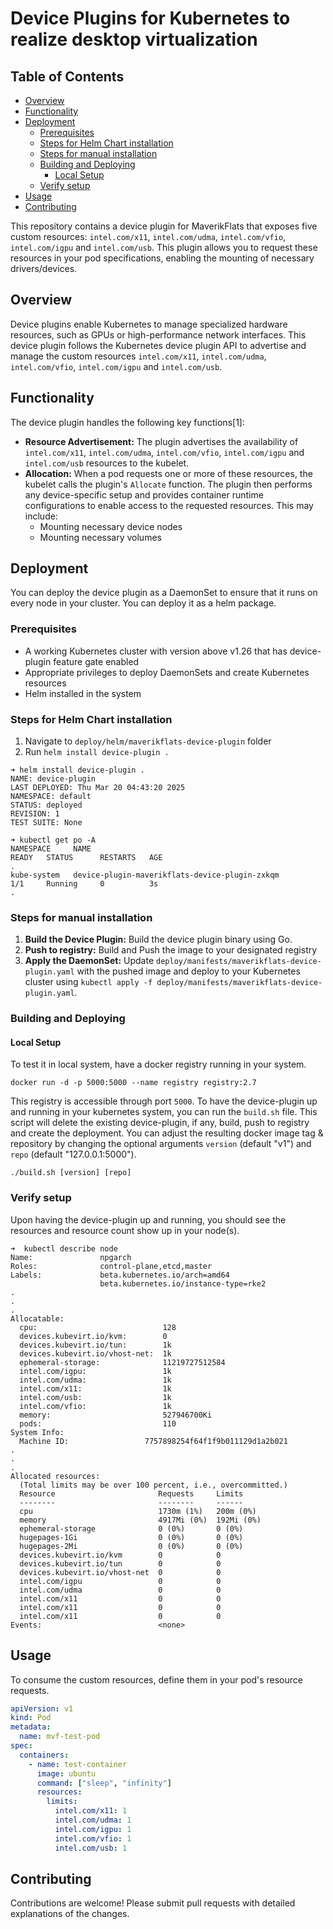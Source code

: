 # Device Plugins for Kubernetes to realize desktop virtualization

## Table of Contents
- [Overview](#overview)
- [Functionality](#functionality)
- [Deployment](#deployment)
  - [Prerequisites](#prerequisites)
  - [Steps for Helm Chart installation](#steps-for-helm-chart-installation)
  - [Steps for manual installation](#steps-for-manual-installation)
  - [Building and Deploying](#building-and-deploying)
    - [Local Setup](#local-setup)
  - [Verify setup](#verify-setup)
- [Usage](#usage)
- [Contributing](#contributing)

This repository contains a device plugin for MaverikFlats that exposes five custom resources: `intel.com/x11`, `intel.com/udma`, `intel.com/vfio`, `intel.com/igpu` and `intel.com/usb`. This plugin allows you to request these resources in your pod specifications, enabling the mounting of necessary drivers/devices.

## Overview

Device plugins enable Kubernetes to manage specialized hardware resources, such as GPUs or high-performance network interfaces. This device plugin follows the Kubernetes device plugin API to advertise and manage the custom resources `intel.com/x11`, `intel.com/udma`, `intel.com/vfio`, `intel.com/igpu` and `intel.com/usb`.

## Functionality

The device plugin handles the following key functions[1]:

*   **Resource Advertisement:** The plugin advertises the availability of `intel.com/x11`, `intel.com/udma`, `intel.com/vfio`, `intel.com/igpu` and `intel.com/usb` resources to the kubelet.
*   **Allocation:** When a pod requests one or more of these resources, the kubelet calls the plugin's `Allocate` function.  The plugin then performs any device-specific setup and provides container runtime configurations to enable access to the requested resources. This may include:
    *   Mounting necessary device nodes
    *   Mounting necessary volumes

## Deployment

You can deploy the device plugin as a DaemonSet to ensure that it runs on every node in your cluster. You can deploy it as a helm package.

### Prerequisites

*   A working Kubernetes cluster with version above v1.26 that has device-plugin feature gate enabled
*   Appropriate privileges to deploy DaemonSets and create Kubernetes resources
* Helm installed in the system

### Steps for Helm Chart installation
1. Navigate to `deploy/helm/maverikflats-device-plugin` folder
2. Run `helm install device-plugin .`
```shell
➜ helm install device-plugin .
NAME: device-plugin
LAST DEPLOYED: Thu Mar 20 04:43:20 2025
NAMESPACE: default
STATUS: deployed
REVISION: 1
TEST SUITE: None

➜ kubectl get po -A
NAMESPACE     NAME                                                    READY   STATUS      RESTARTS   AGE
.
kube-system   device-plugin-maverikflats-device-plugin-zxkqm          1/1     Running     0          3s
.
```

### Steps for manual installation

1.  **Build the Device Plugin:** Build the device plugin binary using Go.
2.  **Push to registry:** Build and Push the image to your designated registry
3.  **Apply the DaemonSet:** Update `deploy/manifests/maverikflats-device-plugin.yaml` with the pushed image and deploy to your Kubernetes cluster using `kubectl apply -f deploy/manifests/maverikflats-device-plugin.yaml`.

### Building and Deploying
#### Local Setup

To test it in local system, have a docker registry running in your system.
```shell
docker run -d -p 5000:5000 --name registry registry:2.7
```
This registry is accessible through port `5000`. To have the device-plugin up and running in your kubernetes system, you can run the `build.sh` file. This script will delete the existing device-plugin, if any, build, push to registry and create the deployment. You can adjust the resulting docker image tag & repository by changing the optional arguments `version` (default "v1") and `repo` (default "127.0.0.1:5000"). 
```shell
./build.sh [version] [repo]
```

### Verify setup

Upon having the device-plugin up and running, you should see the resources and resource count show up in your node(s). 
```shell
➜  kubectl describe node
Name:               npgarch
Roles:              control-plane,etcd,master
Labels:             beta.kubernetes.io/arch=amd64
                    beta.kubernetes.io/instance-type=rke2
.
.
.
Allocatable:
  cpu:                            128
  devices.kubevirt.io/kvm:        0
  devices.kubevirt.io/tun:        1k
  devices.kubevirt.io/vhost-net:  1k
  ephemeral-storage:              11219727512584
  intel.com/igpu:                 1k
  intel.com/udma:                 1k
  intel.com/x11:                  1k
  intel.com/usb:                  1k
  intel.com/vfio:                 1k
  memory:                         527946700Ki
  pods:                           110
System Info:
  Machine ID:                 7757898254f64f1f9b011129d1a2b021
.
.
.
Allocated resources:
  (Total limits may be over 100 percent, i.e., overcommitted.)
  Resource                       Requests     Limits
  --------                       --------     ------
  cpu                            1730m (1%)   200m (0%)
  memory                         4917Mi (0%)  192Mi (0%)
  ephemeral-storage              0 (0%)       0 (0%)
  hugepages-1Gi                  0 (0%)       0 (0%)
  hugepages-2Mi                  0 (0%)       0 (0%)
  devices.kubevirt.io/kvm        0            0
  devices.kubevirt.io/tun        0            0
  devices.kubevirt.io/vhost-net  0            0
  intel.com/igpu                 0            0
  intel.com/udma                 0            0
  intel.com/x11                  0            0
  intel.com/x11                  0            0
  intel.com/x11                  0            0
Events:                          <none>
```

## Usage

To consume the custom resources, define them in your pod's resource requests.

```yaml
apiVersion: v1
kind: Pod
metadata:
  name: mvf-test-pod
spec:
  containers:
    - name: test-container
      image: ubuntu
      command: ["sleep", "infinity"]
      resources:
        limits:
          intel.com/x11: 1
          intel.com/udma: 1
          intel.com/igpu: 1
          intel.com/vfio: 1
          intel.com/usb: 1
```

## Contributing

Contributions are welcome! Please submit pull requests with detailed explanations of the changes.

